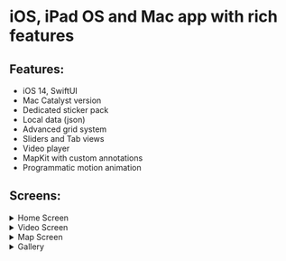 #  iOS, iPad OS and Mac app with rich features

## Features:
- iOS 14, SwiftUI
- Mac Catalyst version
- Dedicated sticker pack
- Local data (json)
- Advanced grid system
- Sliders and Tab views
- Video player
- MapKit with custom annotations
- Programmatic motion animation

## Screens:

<details>
<summary>Home Screen</summary>

![home1](./Readme/home1.png | width=375)  
![home2](./Readme/home2.png | width=375)  
![home3](./Readme/home3.png | width=375)  

![details1](./Readme/details1.png | width=375)  
![details2](./Readme/details2.png | width=375)  
![details3](./Readme/details3.png | width=375)  

</details>

<details>
<summary>Video Screen</summary>

![video1](./Readme/video1.png | width=375)  
![video2](./Readme/video2.png | width=375)  
</details>

<details>
<summary>Map Screen</summary>
![map](./Readme/map.gif)  
</details>

<details>
<summary>Gallery</summary>
![gallery1](./Readme/gallery1.png | width=375)  
![gallery2](./Readme/gallery2.png | width=375)  
![gallery3](./Readme/gallery3.gif)  
</details>
